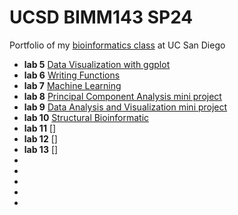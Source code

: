 # UCSD BIMM143 SP24

Portfolio of my [bioinformatics class](https://bioboot.github.io/bimm143_S24/) at UC San Diego 

- **lab 5** [Data Visualization with ggplot](lab5/lab5.md)
- **lab 6** [Writing Functions](lab6/lab6.md)
- **lab 7** [Machine Learning](lab7/lab7.md)
- **lab 8** [Principal Component Analysis mini project](lab8/lab8.md)
- **lab 9** [Data Analysis and Visualization mini project](lab9/lab9.md)
- **lab 10** [Structural Bioinformatic]()
- **lab 11** []
- **lab 12** []
- **lab 13** []
- 
- 
- 
- 
- 
